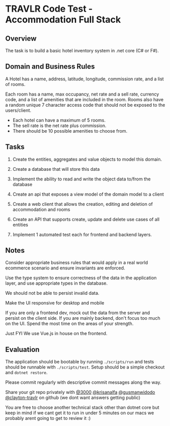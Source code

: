 # TRAVLR Code Test - Accommodation Full Stack

## Overview

The task is to build a basic hotel inventory system in .net core (C# or F#).

## Domain and Business Rules

A Hotel has a name, address, latitude, longitude, commission rate, and a list of rooms.

Each room has a name, max occupancy, net rate and a sell rate, currency code, and a list of amenities that are included in the room. Rooms also have a random unique 7 character access code that should not be exposed to the users/client.

- Each hotel can have a maximum of 5 rooms.
- The sell rate is the net rate plus commission.
- There should be 10 possible amenities to choose from.

## Tasks

1. Create the entities, aggregates and value objects to model this domain.

2. Create a database that will store this data

3. Implement the ability to read and write the object data to/from the database

4. Create an api that exposes a view model of the domain model to a client

5. Create a web client that allows the creation, editing and deletion of accommodation and rooms

6. Create an API that supports create, update and delete use cases of all entities

7. Implement 1 automated test each for frontend and backend layers.

## Notes

Consider appropriate business rules that would apply in a real world ecommerce scenario and ensure invariants are enforced.

Use the type system to ensure correctness of the data in the application layer, and use appropriate types in the database.

We should not be able to persist invalid data.

Make the UI responsive for desktop and mobile

If you are only a frontend dev, mock out the data from the server and persist on the client side.  If you are mainly backend, don't focus too much on the UI. Spend the most time on the areas of your strength.

Just FYI We use Vue.js in house on the frontend.

## Evaluation

The application should be bootable by running `./scripts/run` and tests should be runnable with `./scripts/test`.  Setup should be a simple checkout and `dotnet restore`.

Please commit regularly with descriptive commit messages along the way.

Share your git repo privately with [@3000](https://github.com/3000) [@krisanalfa](https://github.com/krisanalfa) [@gusmanwidodo](https://github.com/gusmanwidodo) [@clayton-travlr](https://github.com/clayton-travlr) on github (we dont want answers getting public)

You are free to choose another technical stack other than dotnet core but keep in mind if we cant get it to run in under 5 minutes on our macs we probably arent going to get to review it :)
